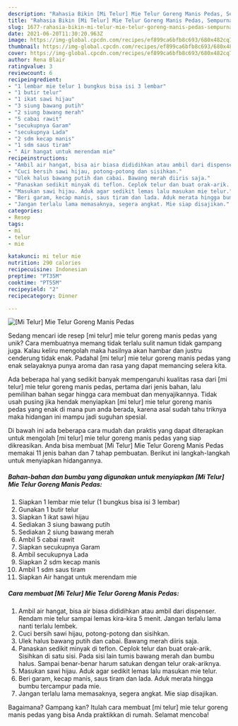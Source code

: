 ```yaml
---
description: "Rahasia Bikin [Mi Telur] Mie Telur Goreng Manis Pedas, Sempurna"
title: "Rahasia Bikin [Mi Telur] Mie Telur Goreng Manis Pedas, Sempurna"
slug: 1677-rahasia-bikin-mi-telur-mie-telur-goreng-manis-pedas-sempurna
date: 2021-06-20T11:30:20.963Z
image: https://img-global.cpcdn.com/recipes/ef899ca6bfb8c693/680x482cq70/mi-telur-mie-telur-goreng-manis-pedas-foto-resep-utama.jpg
thumbnail: https://img-global.cpcdn.com/recipes/ef899ca6bfb8c693/680x482cq70/mi-telur-mie-telur-goreng-manis-pedas-foto-resep-utama.jpg
cover: https://img-global.cpcdn.com/recipes/ef899ca6bfb8c693/680x482cq70/mi-telur-mie-telur-goreng-manis-pedas-foto-resep-utama.jpg
author: Rena Blair
ratingvalue: 3
reviewcount: 6
recipeingredient:
- "1 lembar mie telur 1 bungkus bisa isi 3 lembar"
- "1 butir telur"
- "1 ikat sawi hijau"
- "3 siung bawang putih"
- "2 siung bawang merah"
- "5 cabai rawit"
- "secukupnya Garam"
- "secukupnya Lada"
- "2 sdm kecap manis"
- "1 sdm saus tiram"
- " Air hangat untuk merendam mie"
recipeinstructions:
- "Ambil air hangat, bisa air biasa dididihkan atau ambil dari dispenser. Rendam mie telur sampai lemas kira-kira 5 menit. Jangan terlalu lama nanti terlalu lembek."
- "Cuci bersih sawi hijau, potong-potong dan sisihkan."
- "Ulek halus bawang putih dan cabai. Bawang merah diiris saja."
- "Panaskan sedikit minyak di teflon. Ceplok telur dan buat orak-arik. Sisihkan di satu sisi. Pada sisi lain tumis bawang merah dan bumbu halus. Sampai benar-benar harum satukan dengan telur orak-ariknya."
- "Masukan sawi hijau. Aduk agar sedikit lemas lalu masukan mie telur."
- "Beri garam, kecap manis, saus tiram dan lada. Aduk merata hingga bumbu tercampur pada mie."
- "Jangan terlalu lama memasaknya, segera angkat. Mie siap disajikan."
categories:
- Resep
tags:
- mi
- telur
- mie

katakunci: mi telur mie 
nutrition: 290 calories
recipecuisine: Indonesian
preptime: "PT35M"
cooktime: "PT55M"
recipeyield: "2"
recipecategory: Dinner

---
```



![[Mi Telur] Mie Telur Goreng Manis Pedas](https://img-global.cpcdn.com/recipes/ef899ca6bfb8c693/680x482cq70/mi-telur-mie-telur-goreng-manis-pedas-foto-resep-utama.jpg)

Sedang mencari ide resep [mi telur] mie telur goreng manis pedas yang unik? Cara membuatnya memang tidak terlalu sulit namun tidak gampang juga. Kalau keliru mengolah maka hasilnya akan hambar dan justru cenderung tidak enak. Padahal [mi telur] mie telur goreng manis pedas yang enak selayaknya punya aroma dan rasa yang dapat memancing selera kita.



Ada beberapa hal yang sedikit banyak mempengaruhi kualitas rasa dari [mi telur] mie telur goreng manis pedas, pertama dari jenis bahan, lalu pemilihan bahan segar hingga cara membuat dan menyajikannya. Tidak usah pusing jika hendak menyiapkan [mi telur] mie telur goreng manis pedas yang enak di mana pun anda berada, karena asal sudah tahu triknya maka hidangan ini mampu jadi suguhan spesial.


Di bawah ini ada beberapa cara mudah dan praktis yang dapat diterapkan untuk mengolah [mi telur] mie telur goreng manis pedas yang siap dikreasikan. Anda bisa membuat [Mi Telur] Mie Telur Goreng Manis Pedas memakai 11 jenis bahan dan 7 tahap pembuatan. Berikut ini langkah-langkah untuk menyiapkan hidangannya.

<!--inarticleads1-->

##### Bahan-bahan dan bumbu yang digunakan untuk menyiapkan [Mi Telur] Mie Telur Goreng Manis Pedas:

1. Siapkan 1 lembar mie telur (1 bungkus bisa isi 3 lembar)
1. Gunakan 1 butir telur
1. Siapkan 1 ikat sawi hijau
1. Sediakan 3 siung bawang putih
1. Sediakan 2 siung bawang merah
1. Ambil 5 cabai rawit
1. Siapkan secukupnya Garam
1. Ambil secukupnya Lada
1. Siapkan 2 sdm kecap manis
1. Ambil 1 sdm saus tiram
1. Siapkan  Air hangat untuk merendam mie




<!--inarticleads2-->

##### Cara membuat [Mi Telur] Mie Telur Goreng Manis Pedas:

1. Ambil air hangat, bisa air biasa dididihkan atau ambil dari dispenser. Rendam mie telur sampai lemas kira-kira 5 menit. Jangan terlalu lama nanti terlalu lembek.
1. Cuci bersih sawi hijau, potong-potong dan sisihkan.
1. Ulek halus bawang putih dan cabai. Bawang merah diiris saja.
1. Panaskan sedikit minyak di teflon. Ceplok telur dan buat orak-arik. Sisihkan di satu sisi. Pada sisi lain tumis bawang merah dan bumbu halus. Sampai benar-benar harum satukan dengan telur orak-ariknya.
1. Masukan sawi hijau. Aduk agar sedikit lemas lalu masukan mie telur.
1. Beri garam, kecap manis, saus tiram dan lada. Aduk merata hingga bumbu tercampur pada mie.
1. Jangan terlalu lama memasaknya, segera angkat. Mie siap disajikan.




Bagaimana? Gampang kan? Itulah cara membuat [mi telur] mie telur goreng manis pedas yang bisa Anda praktikkan di rumah. Selamat mencoba!
